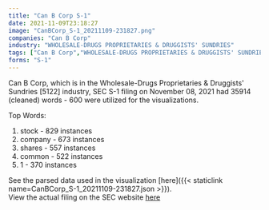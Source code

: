 ```yaml
---
title: "Can B Corp S-1"
date: 2021-11-09T23:18:27
image: "CanBCorp_S-1_20211109-231827.png"
companies: "Can B Corp"
industry: "WHOLESALE-DRUGS PROPRIETARIES & DRUGGISTS' SUNDRIES"
tags: ["Can B Corp","WHOLESALE-DRUGS PROPRIETARIES & DRUGGISTS' SUNDRIES","11-08-2021","S-1"]
forms: "S-1"
---
```

Can B Corp, which is in the Wholesale-Drugs Proprietaries & Druggists' Sundries [5122] industry, SEC S-1 filing on November 08, 2021 had 35914 (cleaned) words - 600 were utilized for the visualizations.

Top Words:
1. stock - 829 instances
2. company - 673 instances
3. shares - 557 instances
4. common - 522 instances
5. 1 - 370 instances


See the parsed data used in the visualization [here]({{< staticlink name=CanBCorp_S-1_20211109-231827.json >}}).  
View the actual filing on the SEC website [here](https://www.sec.gov/Archives/edgar/data/1509957/0001493152-21-027528.txt)